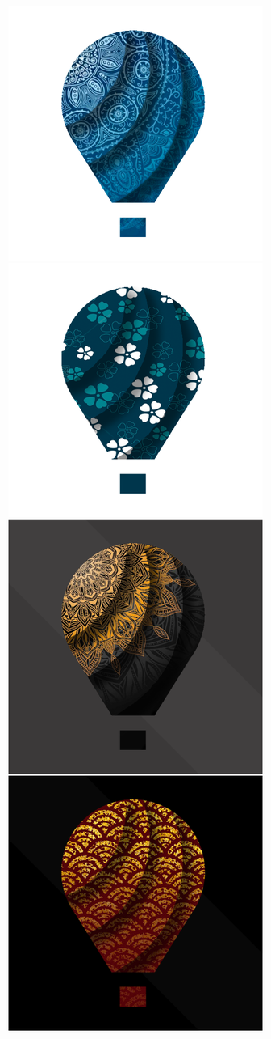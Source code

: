 ![Image text](https://raw.githubusercontent.com/RainyMoment/Loon/main/Images/Icon_Bluewheel.png)
![Image text](https://raw.githubusercontent.com/RainyMoment/Loon/main/Images/Icon_Clover.png)
![Image text](https://raw.githubusercontent.com/RainyMoment/Loon/main/Images/Icon_GoldenSnowflake.png)
![Image text](https://raw.githubusercontent.com/RainyMoment/Loon/main/Images/Icon_Goldwave.png)
